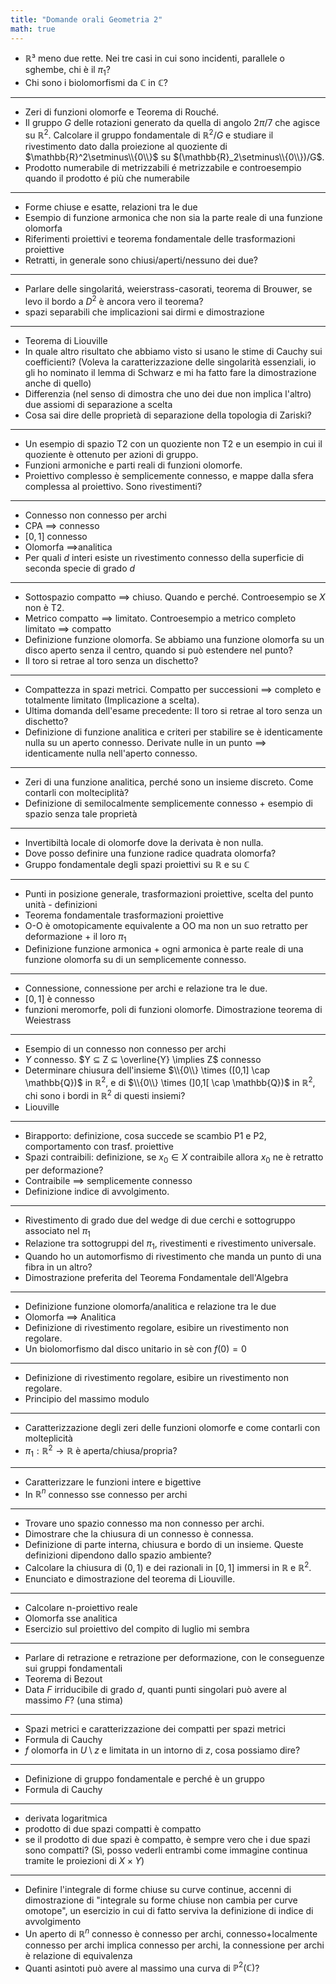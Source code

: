 ```yaml
---
title: "Domande orali Geometria 2"
math: true
---
```



- $\mathbb{R}³$ meno due rette. Nei tre casi in cui sono incidenti, parallele o sghembe, chi è il $π_1$?
- Chi sono i biolomorfismi da $\mathbb{C}$ in $\mathbb{C}$?
---
- Zeri di funzioni olomorfe e Teorema di Rouché.
- Il gruppo $G$ delle rotazioni generato da quella di angolo $2\pi/7$ che agisce su $\mathbb{R}^2$. Calcolare il gruppo fondamentale di $\mathbb{R}^2/G$ e studiare il rivestimento dato dalla proiezione al quoziente di $\mathbb{R}^2\setminus\\{0\\}$ su $(\mathbb{R}_2\setminus\\{0\\})/G$.
- Prodotto numerabile di metrizzabili é metrizzabile e controesempio quando il prodotto é più che numerabile
---
- Forme chiuse e esatte, relazioni tra le due
- Esempio di funzione armonica che non sia la parte reale di una funzione olomorfa
- Riferimenti proiettivi e teorema fondamentale delle trasformazioni proiettive
- Retratti, in generale sono chiusi/aperti/nessuno dei due?
---
- Parlare delle singolaritá, weierstrass-casorati, teorema di Brouwer, se levo il bordo a $D^2$ è ancora vero il teorema?
- spazi separabili che implicazioni sai dirmi e dimostrazione
---
- Teorema di Liouville
- In quale altro risultato che abbiamo visto si usano le stime di Cauchy sui coefficienti? (Voleva la caratterizzazione delle singolarità essenziali, io gli ho nominato il lemma di Schwarz e mi ha fatto fare la dimostrazione anche di quello)
- Differenzia (nel senso di dimostra che uno dei due non implica l'altro) due assiomi di separazione a scelta
- Cosa sai dire delle proprietà di separazione della topologia di Zariski?
---
- Un esempio di spazio T2 con un quoziente non T2 e un esempio in cui il quoziente è ottenuto per azioni di gruppo.
- Funzioni armoniche e parti reali di funzioni olomorfe.
- Proiettivo complesso è semplicemente connesso, e mappe dalla sfera complessa al proiettivo. Sono rivestimenti?
---
- Connesso non connesso per archi
- CPA $\implies$ connesso
- $[0,1]$ connesso
- Olomorfa $\implies$analitica
- Per quali $d$ interi esiste un rivestimento connesso della superficie di seconda specie di grado $d$
---
- Sottospazio compatto $\implies$ chiuso. Quando e perché. Controesempio se $X$ non è T2.
- Metrico compatto  $\implies$  limitato. Controesempio a metrico completo limitato  $\implies$  compatto
- Definizione funzione olomorfa. Se abbiamo una funzione olomorfa su un disco aperto senza il centro, quando si può estendere nel punto?
- Il toro si retrae al toro senza un dischetto?
---
- Compattezza in spazi metrici. Compatto per successioni $\implies$ completo e totalmente limitato (Implicazione a scelta).
- Ultima domanda dell'esame precedente: Il toro si retrae al toro senza un dischetto?
- Definizione di funzione analitica e criteri per stabilire se è identicamente nulla su un aperto connesso. Derivate nulle in un punto  $\implies$  identicamente nulla nell'aperto connesso.
---
- Zeri di una funzione analitica, perché sono un insieme discreto. Come contarli con molteciplità?
- Definizione di semilocalmente semplicemente connesso + esempio di spazio senza tale proprietà
---
- Invertibiltà locale di olomorfe dove la derivata è non nulla.
- Dove posso definire una funzione radice quadrata olomorfa?
- Gruppo fondamentale degli spazi proiettivi su $\mathbb{R}$ e su $\mathbb{C}$
---
- Punti in posizione generale, trasformazioni proiettive, scelta del punto unità - definizioni
- Teorema fondamentale trasformazioni proiettive
- O-O è omotopicamente equivalente a OO ma non un suo retratto per deformazione + il loro $\pi_1$
- Definizione funzione armonica + ogni armonica è parte reale di una funzione olomorfa su di un semplicemente connesso.
---
- Connessione, connessione per archi e relazione tra le due.
- $[0,1]$ è connesso
- funzioni meromorfe, poli di funzioni olomorfe. Dimostrazione teorema di Weiestrass
---
- Esempio di un connesso non connesso per archi
- $Y$ connesso. $Y ⊆ Z ⊆ \overline{Y} \implies Z$ connesso
- Determinare chiusura dell'insieme $\\{0\\} \times ([0,1] \cap \mathbb{Q})$ in $\mathbb{R}^2$, e di $\\{0\\} \times (]0,1[  \cap \mathbb{Q})$ in $\mathbb{R}^2$, chi sono i bordi in $\mathbb{R}^2$ di questi insiemi?
- Liouville
---
- Birapporto: definizione, cosa succede se scambio P1 e P2, comportamento con trasf. proiettive
- Spazi contraibili: definizione, se $x_0 \in X$ contraibile allora $x_0$ ne è retratto per deformazione?
- Contraibile $\implies$ semplicemente connesso
- Definizione indice di avvolgimento.
---
- Rivestimento di grado due del wedge di due cerchi e sottogruppo associato nel $\pi_1$
- Relazione tra sottogruppi del $\pi_1$, rivestimenti e rivestimento universale.
- Quando ho un automorfismo di rivestimento che manda un punto di una fibra in un altro?
- Dimostrazione preferita del Teorema Fondamentale dell'Algebra
---
- Definizione funzione olomorfa/analitica e relazione tra le due
- Olomorfa $\implies$ Analitica
- Definizione di rivestimento regolare, esibire un rivestimento non regolare.
- Un biolomorfismo dal disco unitario in sè con $f(0) = 0$
---
- Definizione di rivestimento regolare, esibire un rivestimento non regolare.
- Principio del massimo modulo
---
- Caratterizzazione degli zeri delle funzioni olomorfe e come contarli con molteplicità
- $\pi_1 : \mathbb{R}^2 \to \mathbb{R}$ è aperta/chiusa/propria?
---
- Caratterizzare le funzioni intere e bigettive
- In $\mathbb{R}^n$ connesso sse connesso per archi
---
- Trovare uno spazio connesso ma non connesso per archi.
- Dimostrare che la chiusura di un connesso è connessa.
- Definizione di parte interna, chiusura e bordo di un insieme. Queste definizioni dipendono dallo spazio ambiente?
- Calcolare la chiusura di $(0,1)$ e dei razionali in $[0,1]$ immersi in $\mathbb{R}$ e $\mathbb{R}^2$.
- Enunciato e dimostrazione del teorema di Liouville.
---
- Calcolare n-proiettivo reale
- Olomorfa sse analitica
- Esercizio sul proiettivo del compito di luglio mi sembra
---
- Parlare di retrazione e retrazione per deformazione, con le conseguenze sui gruppi fondamentali
- Teorema di Bezout
- Data $F$ irriducibile di grado $d$, quanti punti singolari può avere al massimo $F$? (una stima)
---
- Spazi metrici e caratterizzazione dei compatti per spazi metrici
- Formula di Cauchy
- $f$ olomorfa in $U\setminus z$ e limitata in un intorno di $z$, cosa possiamo dire?
---
- Definizione di gruppo fondamentale e perché è un gruppo
- Formula di Cauchy
---
- derivata logaritmica
- prodotto di due spazi compatti è compatto
- se il prodotto di due spazi è compatto, è sempre vero che i due spazi sono compatti? (Sì, posso vederli entrambi come immagine continua tramite le proiezioni di $X \times Y$)
---
- Definire l'integrale di forme chiuse su curve continue, accenni di dimostrazione di "integrale su forme chiuse non cambia per curve omotope", un esercizio in cui di fatto serviva la definizione di indice di avvolgimento
- Un aperto di $\mathbb{R}^n$ connesso è connesso per archi, connesso+localmente connesso per archi implica connesso per archi, la connessione per archi è relazione di equivalenza
- Quanti asintoti può avere al massimo una curva di $\mathbb{P}^2(\mathbb{C})$?
